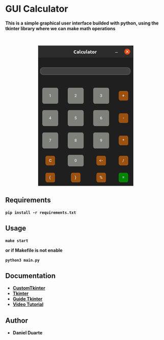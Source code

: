 # GUI Calculator

<strong>This is a simple graphical user interface builded with python, using the tkinter library where we can make math operations<strong>

<br/>

<p align="center">
    <img src="./images/demo.png">
<p>

## Requirements

```
pip install -r requirements.txt
```

## Usage

```
make start
```

or if Makefile is not enable

```
python3 main.py
```

## Documentation

- [CustomTkinter](https://github.com/TomSchimansky/CustomTkinter)
- [Tkinter](https://docs.python.org/es/3/library/tkinter.html)
- [Guide Tkinter](https://realpython.com/python-gui-tkinter/)
- [Video Tutorial](https://www.youtube.com/watch?v=0SgC-LBjEjY&ab_channel=CODEROOM)

## Author

- Daniel Duarte
